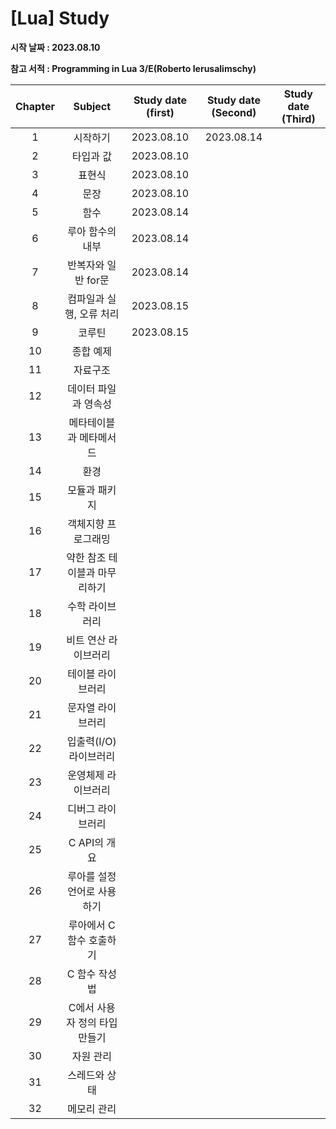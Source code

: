 # [Lua] Study

**시작 날짜 : 2023.08.10**

**참고 서적 : Programming in Lua 3/E(Roberto Ierusalimschy)**

| **Chapter** | **Subject**               | **Study date (first)** | **Study date (Second)** | **Study date (Third)**  |
| :---------: | :-----------------------: | :--------------------: | :---------------------: | :---------------------: |
| 1           | 시작하기                   | 2023.08.10             | 2023.08.14              |                         |
| 2           | 타입과 값                  | 2023.08.10             |                         |                         |
| 3           | 표현식                     | 2023.08.10             |                         |                         |
| 4           | 문장                       | 2023.08.10             |                         |                         |
| 5           | 함수                       | 2023.08.14             |                         |                         |
| 6           | 루아 함수의 내부            | 2023.08.14             |                         |                         |
| 7           | 반복자와 일반 for문         | 2023.08.14             |                         |                         |
| 8           | 컴파일과 실행, 오류 처리     | 2023.08.15            |                         |                         |
| 9           | 코루틴                      | 2023.08.15            |                         |                         |
| 10          | 종합 예제                   |                       |                         |                         |
| 11          | 자료구조                    |                       |                         |                         |
| 12          | 데이터 파일과 영속성         |                       |                         |                         |
| 13          | 메타테이블과 메타메서드      |                       |                         |                         |
| 14          | 환경                        |                       |                         |                         |
| 15          | 모듈과 패키지                |                       |                         |                         |
| 16          | 객체지향 프로그래밍          |                       |                         |                         |
| 17          | 약한 참조 테이블과 마무리하기 |                       |                         |                         |
| 18          | 수학 라이브러리              |                       |                         |                         |
| 19          | 비트 연산 라이브러리         |                       |                         |                         |
| 20          | 테이블 라이브러리            |                       |                         |                         |
| 21          | 문자열 라이브러리            |                       |                         |                         |
| 22          | 입출력(I/O) 라이브러리       |                       |                         |                         |
| 23          | 운영체제 라이브러리          |                       |                         |                         |
| 24          | 디버그 라이브러리            |                       |                         |                         |
| 25          | C API의 개요                |                       |                         |                         |
| 26          | 루아를 설정 언어로 사용하기   |                      |                         |                         |
| 27          | 루아에서 C 함수 호출하기     |                       |                         |                         |
| 28          | C 함수 작성법                |                      |                         |                         |
| 29          | C에서 사용자 정의 타입 만들기 |                      |                         |                         |
| 30          | 자원 관리                    |                      |                         |                         |
| 31          | 스레드와 상태                |                      |                         |                         |
| 32          | 메모리 관리                  |                      |                         |                         |
